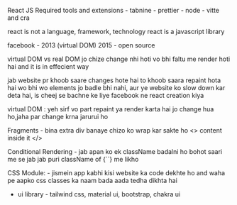 React JS Required tools and extensions
    - tabnine
    - prettier
    - node 
    - vitte and cra

react is not a language, framework, technology
react is a javascript library 

facebook - 2013 (virtual DOM)
2015 - open source

virtual DOM vs real DOM
jo chize change nhi hoti vo bhi faltu me render hoti hai and it is in effecient way

jab website pr khoob saare changes hote hai to khoob saara repaint hota hai wo bhi wo elements jo badle bhi nahi, aur ye website ko slow down kar deta hai, is cheej se bachne ke liye facebook ne react creation kiya

virtual DOM : yeh sirf vo part repaint ya render karta hai jo change hua ho,jaha par change krna jarurui ho


Fragments 
    - bina extra div banaye chizo ko wrap kar sakte ho 
    <> content inside it </>

Conditional Rendering 
    - jab apan ko ek className badalni ho bohot saari me se jab jab puri className of {``} me likho


CSS Module:
    - jismein app kabhi kisi website ka code dekhte ho and waha pe aapko css classes ka naam bada aada tedha dikhta hai

- ui library - tailwind css, material ui, bootstrap, chakra ui

